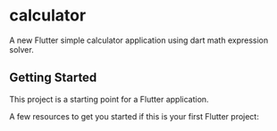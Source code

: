 # calculator

A new Flutter simple calculator application using dart math expression solver.




## Getting Started

This project is a starting point for a Flutter application.

A few resources to get you started if this is your first Flutter project:


